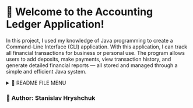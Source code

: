# 💼 Welcome to the Accounting Ledger Application!
In this project, I used my knowledge of Java programming to create a Command-Line Interface (CLI) application.
With this application, I can track all financial transactions for business or personal use.
The program allows users to add deposits, make payments, view transaction history, and generate detailed financial reports — all stored and managed through a simple and efficient Java system.
<details>

  <summary>🧾 README FILE MENU</summary>

  <details>
    <summary>🛠 Technologies Used</summary>

* Java 17+1111

* File I/O (BufferedReader, FileWriter)
* Collections API (ArrayList, Comparator)
* Java Time API (LocalDate, LocalTime, LocalDateTime, DateTimeFormatter)

  </details>  
  <details>
  <summary>🧠 Features</summary>

## Home Menu:
* Add Deposit: Enter deposits with description, vendor, and amount.
* Make Payment: Record expenses with vendor information.
*  Access Report Menu
## Ledger Menu:
* View All Transactions
* View Only Deposits
* View Only Payments
* Access Report Menu
## Reports Menu:
* Month-to-Date transactions
* Previous Month transactions
* Year-to-Date transactions
* Previous Year transactions
* Search by Vendor
* Custom Search
### Automatic Sorting:
Sorts all transactions by newest to oldest by default.

  </details>
<details>
  <summary>💻 Application Interface</summary>

### Home Menu:
![alt text](/pictures/homeScreen.png)

### Ledger Menu:
![alt text](/pictures/ledgerScreen.png)

### Reports Menu
![alt text](/pictures/reportScreen.png)

  </details>
  <details>
    <summary>📂 File Structure</summary>

* Main.java

* Transaction.java

* transaction.csv
  </details>
  <details>
    <summary>▶️ How to Run</summary>


* Install Java 17 or higher

* Compile the Java files

* Run the Main class from your terminal or IDE

Follow the on-screen menu to add transactions or generate reports
  </details>

</details>

### 👤 Author: Stanislav Hryshchuk


